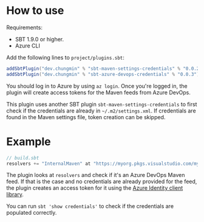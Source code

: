 # How to use

Requirements:
- SBT 1.9.0 or higher.
- Azure CLI

Add the following lines to `project/plugins.sbt`:

```scala
addSbtPlugin("dev.chungmin" % "sbt-maven-settings-credentials" % "0.0.2")
addSbtPlugin("dev.chungmin" % "sbt-azure-devops-credentials" % "0.0.3")
```

You should log in to Azure by using `az login`. Once you're logged in, the plugin will
create access tokens for the Maven feeds from Azure DevOps.

This plugin uses another SBT plugin `sbt-maven-settings-credentials` to first check if the credentials are
already in `~/.m2/settings.xml`. If credentials are found in the Maven settings file, token creation can be skipped.

# Example

```scala
// build.sbt
resolvers += "InternalMaven" at "https://myorg.pkgs.visualstudio.com/myproject/_packaging/InternalMaven/maven/v1"
```

The plugin looks at `resolvers` and check if it's an Azure DevOps Maven feed. If that is the case and no credentials are already provided for the feed, the plugin creates an access token for it using the [Azure Identity client library](https://github.com/Azure/azure-sdk-for-java/blob/main/sdk/identity/azure-identity/README.md).

You can run `sbt 'show credentials'` to check if the credentials are populated correctly.
